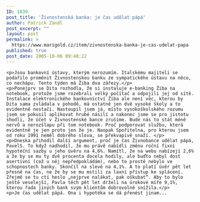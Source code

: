 ```yaml
---
ID: 1839
post_title: 'Živnostenská banka: je čas udělat pápá'
author: Patrick Zandl
post_excerpt: ""
layout: post
permalink: >
  https://www.marigold.cz/item/zivnostenska-banka-je-cas-udelat-papa
published: true
post_date: 2005-10-06 09:48:22
---
```

	<p>Jsou bankovní ústavy, kterým nerozumím. Italskému majiteli se podařilo proměnit Živnostenskou banku ze sympatického ústavu na něco, co nechápu. Tento týden má Žiba dva zářezy.</p>
	<p>Ponejprv se Dita rozhodla, že si instaluje e-banking Žiba na notebook, protože jsme rozebrali velký počítač a odpojili jej od sítě. Instalace elektronického bankovnictví Žiba ale není věc, kterou by Dita sama zvládala v pohodě, má ostatně jen dvě vysoké školy a to evidentně nestačí. Nastoupil jsem já, místo vysokoškolského rozumu jsem se pokusil aplikovat hrubé násilí a nakonec jsme se pro jistotu shodli, že účet v Živnostenské bance zrušíme. Bude nás to stát méně nervů a nerozšlapu při tom notebook. Proč podporovat službu, která evidentně je jen proto jen že je. Naopak Spořitelna, pro kterou jsem od roku 1991 neměl dobrého slova, se překvapivě snaží. </p>
	<p>Dneska přihodil další argument, proč je čas Živnobance udělat pápá, PavelS. To když nadhodil, že mu právě nabídli změnu roční fixní hypotéční sazby u jeho úvěru na 4,6%. Namítl, že na webu nabízejí 2,6% a že by se mu ty dvě procenta docela hodily, ale buďto nebyl dost asertivní (což u něj nepředpokládám), nebo to prostě nebylo ve schopnostech banky. Skončil na slevě na 4,1%. A to platí úvěr pět let přesně na čas, ne že by se mu mstili za laxní přístup ke splácení. Zřejmě se tu ctí heslo „nejprve nalákat, pak oškubat“. Aby to bylo ještě veselejší, Pavla těch pět let drželi na úrokové míře 9,1%, kterou řada jiných bank svým klientům dobrovolně snížila.</p>
	<p>Je čas udělat pápá. Ona i hypotéka se dá přenést jinam...
</p>
